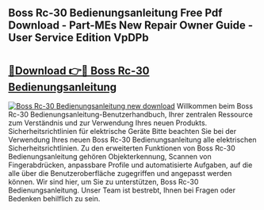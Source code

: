 ## Boss Rc-30 Bedienungsanleitung Free Pdf Download - Part-MEs New Repair Owner Guide - User Service Edition VpDPb

# <h2><a href="http://df1rkgr.blite.top/?on=Boss+Rc-30+Bedienungsanleitung">🔗Download 👉🔴 Boss Rc-30 Bedienungsanleitung</a></h2>

[![Boss Rc-30 Bedienungsanleitung new download](https://i.imgur.com/lujVjoI.png)](http://df1rkgr.blite.top/?on=Boss+Rc-30+Bedienungsanleitung)
Willkommen beim Boss Rc-30 Bedienungsanleitung-Benutzerhandbuch, Ihrer zentralen Ressource zum Verständnis und zur Verwendung Ihres neuen Produkts. Sicherheitsrichtlinien für elektrische Geräte Bitte beachten Sie bei der Verwendung Ihres neuen Boss Rc-30 Bedienungsanleitung alle elektrischen Sicherheitsrichtlinien. Zu den erweiterten Funktionen von Boss Rc-30 Bedienungsanleitung gehören Objekterkennung, Scannen von Fingerabdrücken, anpassbare Profile und automatisierte Aufgaben, auf die alle über die Benutzeroberfläche zugegriffen und angepasst werden können. Wir sind hier, um Sie zu unterstützen, Boss Rc-30 Bedienungsanleitung. Unser Team ist bestrebt, Ihnen bei Fragen oder Bedenken behilflich zu sein.
